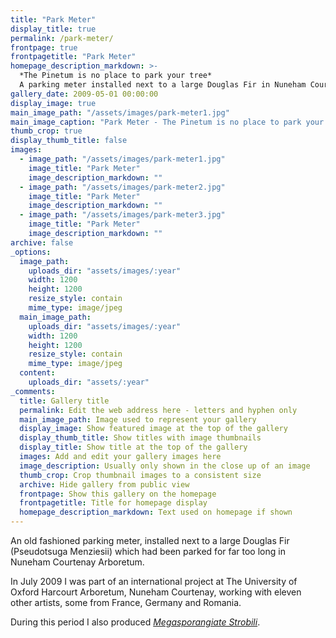 ```yaml
---
title: "Park Meter"
display_title: true
permalink: /park-meter/
frontpage: true
frontpagetitle: "Park Meter"
homepage_description_markdown: >-
  *The Pinetum is no place to park your tree* 
  A parking meter installed next to a large Douglas Fir in Nuneham Courtenay Arboretum. 
gallery_date: 2009-05-01 00:00:00
display_image: true
main_image_path: "/assets/images/park-meter1.jpg"
main_image_caption: "Park Meter - The Pinetum is no place to park your tree"
thumb_crop: true
display_thumb_title: false
images:
  - image_path: "/assets/images/park-meter1.jpg"
    image_title: "Park Meter"
    image_description_markdown: ""
  - image_path: "/assets/images/park-meter2.jpg"
    image_title: "Park Meter"
    image_description_markdown: ""
  - image_path: "/assets/images/park-meter3.jpg"
    image_title: "Park Meter"
    image_description_markdown: ""
archive: false
_options:
  image_path:
    uploads_dir: "assets/images/:year"
    width: 1200
    height: 1200
    resize_style: contain
    mime_type: image/jpeg
  main_image_path:
    uploads_dir: "assets/images/:year"
    width: 1200
    height: 1200
    resize_style: contain
    mime_type: image/jpeg
  content:
    uploads_dir: "assets/:year"
_comments:
  title: Gallery title
  permalink: Edit the web address here - letters and hyphen only
  main_image_path: Image used to represent your gallery
  display_image: Show featured image at the top of the gallery
  display_thumb_title: Show titles with image thumbnails
  display_title: Show title at the top of the gallery
  images: Add and edit your gallery images here
  image_description: Usually only shown in the close up of an image
  thumb_crop: Crop thumbnail images to a consistent size
  archive: Hide gallery from public view
  frontpage: Show this gallery on the homepage
  frontpagetitle: Title for homepage display
  homepage_description_markdown: Text used on homepage if shown
---
```

An old fashioned parking meter, installed next to a large Douglas Fir (Pseudotsuga Menziesii) which had been parked for far too long in Nuneham Courtenay Arboretum.

In July 2009 I was part of an international project at The University of Oxford Harcourt Arboretum, Nuneham Courtenay, working with eleven other artists, some from France, Germany and Romania.

During this period I also produced <em><a href="/megasporangiate/">Megasporangiate Strobili</a></em>.